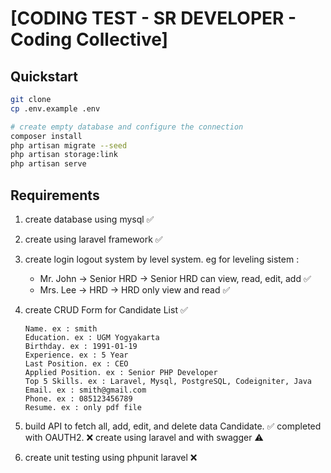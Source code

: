 # [CODING TEST - SR DEVELOPER - Coding Collective]

## Quickstart
```sh
git clone
cp .env.example .env

# create empty database and configure the connection
composer install
php artisan migrate --seed
php artisan storage:link
php artisan serve
```

## Requirements

1. create database using mysql :white_check_mark:
2. create using laravel framework :white_check_mark:
3. create login logout system by level system.
eg for leveling sistem :
    - Mr. John -> Senior HRD -> Senior HRD can view, read, edit, add :white_check_mark:
    - Mrs. Lee -> HRD -> HRD only view and read :white_check_mark:
4. create CRUD Form for Candidate List :white_check_mark:

    ```
    Name. ex : smith
    Education. ex : UGM Yogyakarta
    Birthday. ex : 1991-01-19
    Experience. ex : 5 Year
    Last Position. ex : CEO
    Applied Position. ex : Senior PHP Developer
    Top 5 Skills. ex : Laravel, Mysql, PostgreSQL, Codeigniter, Java
    Email. ex : smith@gmail.com
    Phone. ex : 085123456789
    Resume. ex : only pdf file
    ```

5.  build API to fetch all, add, edit, and delete data Candidate. :white_check_mark:
    completed with OAUTH2. :x:
    create using laravel and with swagger :warning:
6. create unit testing using phpunit laravel :x:
